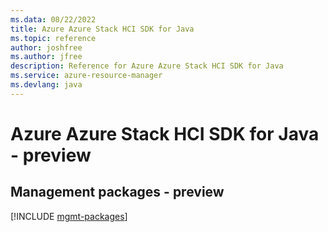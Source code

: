 ```yaml
---
ms.data: 08/22/2022
title: Azure Azure Stack HCI SDK for Java
ms.topic: reference
author: joshfree
ms.author: jfree
description: Reference for Azure Azure Stack HCI SDK for Java
ms.service: azure-resource-manager
ms.devlang: java
---
```

# Azure Azure Stack HCI SDK for Java - preview

## Management packages - preview
[!INCLUDE [mgmt-packages](azure-stack-hci-mgmt-index.md)]